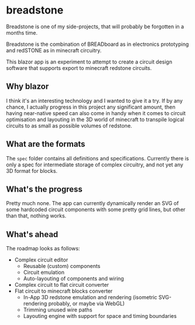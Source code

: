 # breadstone

Breadstone is one of my side-projects, that will probably be forgotten in a months time.

Breadstone is the combination of BREADboard as in electronics prototyping and redSTONE as in minecraft circuitry.

This blazor app is an experiment to attempt to create a circuit design software that supports export to minecraft redstone circuits.

## Why blazor

I think it's an interesting technology and I wanted to give it a try. If by any chance, I actually progress in this project any significant amount, then having near-native speed can also come in handy when it comes to circuit optimisation and layouting in the 3D world of minecraft to transpile logical circuits to as small as possible volumes of redstone.

## What are the formats

The `spec` folder contains all definitions and specifications. Currently there is only a spec for intermediate storage of complex circuitry, and not yet any 3D format for blocks.

## What's the progress

Pretty much none. The app can currently dynamically render an SVG of some hardcoded circuit components with some pretty grid lines, but other than that, nothing works.

## What's ahead

The roadmap looks as follows:

- Complex circuit editor
  - Reusable (custom) components
  - Circuit emulation
  - Auto-layouting of components and wiring
- Complex circuit to flat circuit converter
- Flat circuit to minecraft blocks converter
  - In-App 3D redstone emulation and rendering (isometric SVG-rendering probably, or maybe via WebGL)
  - Trimming unused wire paths
  - Layouting engine with support for space and timing boundaries
